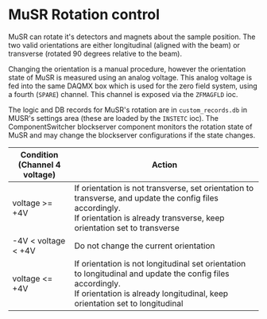 # MuSR Rotation control

MuSR can rotate it's detectors and magnets about the sample position. The two valid orientations are either longitudinal (aligned with the beam) or transverse (rotated 90 degrees relative to the beam).

Changing the orientation is a manual procedure, however the orientation state of MuSR is measured using an analog voltage. This analog voltage is fed into the same DAQMX box which is used for the zero field system, using a fourth (`SPARE`) channel. This channel is exposed via the `ZFMAGFLD` ioc.

The logic and DB records for MuSR's rotation are in `custom_records.db` in MUSR's settings area (these are loaded by the `INSTETC` ioc). The ComponentSwitcher blockserver component monitors the rotation state of MuSR and may change the blockserver configurations if the state changes.

Condition <br>(Channel 4 voltage)          | Action                                                                                  |
---------------------------------------|------------------------------------------------------------------------------|
voltage >= +4V                         | If orientation is not transverse,  set orientation  to transverse, and update the config files accordingly. <br> If orientation  is already transverse,  keep orientation  set to transverse          |
-4V < voltage < +4V                  | Do not change the current orientation                                                         |
voltage <= +4V                         |  If orientation is not longitudinal  set orientation to longitudinal and update the config files accordingly. <br> If orientation is already longitudinal, keep orientation set to longitudinal  |
